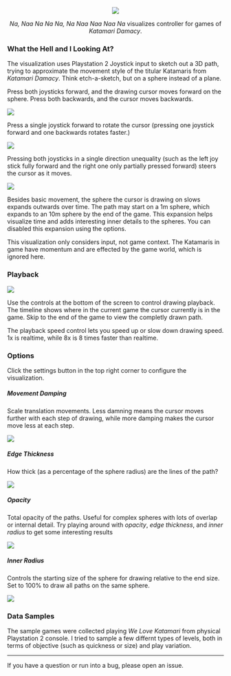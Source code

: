 
<div align="center">
    <img src="https://raw.githubusercontent.com/mattbierner/na_naa-na-na-na_na-naa-naa-naa-na/gh-pages/documentation/images/the king.jpg" />
    <p><i>Na, Naa Na Na Na, Na Naa Naa Naa Na</i> visualizes controller for games of <i>Katamari Damacy</i>.</p>
</div>


### What the Hell and I Looking At?
The visualization uses Playstation 2 Joystick input to sketch out a 3D path, trying to approximate the movement style of the titular Katamaris from *Katamari Damacy*. Think etch-a-sketch, but on a sphere instead of a plane. 

Press both joysticks forward, and the drawing cursor moves forward on the sphere. Press both backwards, and the cursor moves backwards.

![](https://raw.githubusercontent.com/mattbierner/na_naa-na-na-na_na-naa-naa-naa-na/gh-pages/documentation/images/forward.gif)

Press a single joystick forward to rotate the cursor (pressing one joystick forward and one backwards rotates faster.)

![](https://raw.githubusercontent.com/mattbierner/na_naa-na-na-na_na-naa-naa-naa-na/gh-pages/documentation/images/rotate.gif)

Pressing both joysticks in a single direction unequality (such as the left joy stick fully forward and the right one only partially pressed forward) steers the cursor as it moves.

![](https://raw.githubusercontent.com/mattbierner/na_naa-na-na-na_na-naa-naa-naa-na/gh-pages/documentation/images/translate.gif)

Besides basic movement, the sphere the cursor is drawing on slows expands outwards over time. The path may start on a 1m sphere, which expands to an 10m sphere by the end of the game. This expansion helps visualize time and adds interesting inner details to the spheres. You can disabled this expansion using the options.

This visualization only considers input, not game context. The Katamaris in game have momentum and are effected by the game world, which is ignored here.


### Playback
![](https://raw.githubusercontent.com/mattbierner/na_naa-na-na-na_na-naa-naa-naa-na/gh-pages/documentation/images/playback.gif)

Use the controls at the bottom of the screen to control drawing playback. The timeline shows where in the current game the cursor currently is in the game. Skip to the end of the game to view the completly drawn path.

The playback speed control lets you speed up or slow down drawing speed. 1x is realtime, while 8x is 8 times faster than realtime.


### Options
Click the settings button in the top right corner to configure the visualization.

##### Movement Damping
Scale translation movements. Less damning means the cursor moves further with each step of drawing, while more damping makes the cursor move less at each step.

![](https://raw.githubusercontent.com/mattbierner/na_naa-na-na-na_na-naa-naa-naa-na/gh-pages/documentation/images/damping.gif)

##### Edge Thickness
How thick (as a percentage of the sphere radius) are the lines of the path?

![](https://raw.githubusercontent.com/mattbierner/na_naa-na-na-na_na-naa-naa-naa-na/gh-pages/documentation/images/thickness.gif)

##### Opacity
Total opacity of the paths. Useful for complex spheres with lots of overlap or internal detail. Try playing around with *opacity*, *edge thickness*, and *inner radius* to get some interesting results

![](https://raw.githubusercontent.com/mattbierner/na_naa-na-na-na_na-naa-naa-naa-na/gh-pages/documentation/images/opacity.gif)

##### Inner Radius
Controls the starting size of the sphere for drawing relative to the end size. Set to 100% to draw all paths on the same sphere.

![](https://raw.githubusercontent.com/mattbierner/na_naa-na-na-na_na-naa-naa-naa-na/gh-pages/documentation/images/inner-radius.gif)


### Data Samples
The sample games were collected playing *We Love Katamari* from physical Playstation 2 console. I tried to sample a few differnt types of levels, both in terms of objective (such as quickness or size) and play variation.


----

If you have a question or run into a bug, please open an issue. 